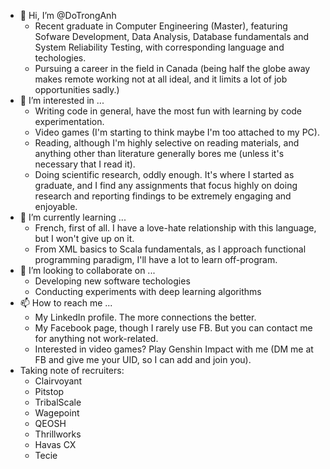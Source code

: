 - 👋 Hi, I’m @DoTrongAnh
  - Recent graduate in Computer Engineering (Master), featuring Sofware Development, Data Analysis, Database fundamentals and System Reliability Testing, with corresponding language and techologies.
  - Pursuing a career in the field in Canada (being half the globe away makes remote working not at all ideal, and it limits a lot of job opportunities sadly.)
- 👀 I’m interested in ...
  - Writing code in general, have the most fun with learning by code experimentation.
  - Video games (I'm starting to think maybe I'm too attached to my PC).
  - Reading, although I'm highly selective on reading materials, and anything other than literature generally bores me (unless it's necessary that I read it).
  - Doing scientific research, oddly enough. It's where I started as graduate, and I find any assignments that focus highly on doing research and reporting findings to be extremely engaging and enjoyable.
- 🌱 I’m currently learning ...
  - French, first of all. I have a love-hate relationship with this language, but I won't give up on it.
  - From XML basics to Scala fundamentals, as I approach functional programming paradigm, I'll have a lot to learn off-program.
- 💞️ I’m looking to collaborate on ...
  - Developing new software techologies
  - Conducting experiments with deep learning algorithms
- 📫 How to reach me ...
  - My LinkedIn profile. The more connections the better.
  - My Facebook page, though I rarely use FB. But you can contact me for anything not work-related.
  - Interested in video games? Play Genshin Impact with me (DM me at FB and give me your UID, so I can add and join you).
- Taking note of recruiters:
  - Clairvoyant
  - Pitstop
  - TribalScale
  - Wagepoint
  - QEOSH
  - Thrillworks
  - Havas CX
  - Tecie

<!---
DoTrongAnh/DoTrongAnh is a ✨ special ✨ repository because its `README.md` (this file) appears on your GitHub profile.
You can click the Preview link to take a look at your changes.
--->
